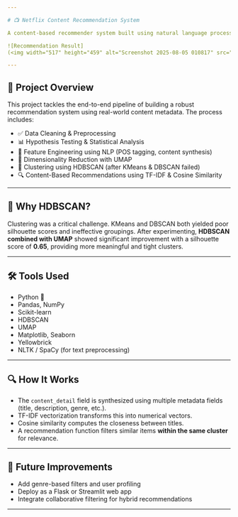 ```yaml
---

# 📺 Netflix Content Recommendation System

A content-based recommender system built using natural language processing and unsupervised learning techniques, tailored to Netflix-like data. This project focuses on clustering and similarity modeling to deliver meaningful recommendations, especially for international and regional content.

![Recommendation Result]
(<img width="517" height="459" alt="Screenshot 2025-08-05 010817" src="https://github.com/user-attachments/assets/68c282f0-6e92-49c1-ba25-b92d7832944f" />)

---
```


## 🚀 Project Overview

This project tackles the end-to-end pipeline of building a robust recommendation system using real-world content metadata. The process includes:

* ✅ Data Cleaning & Preprocessing
* 📊 Hypothesis Testing & Statistical Analysis
* 🧠 Feature Engineering using NLP (POS tagging, content synthesis)
* 🤖 Dimensionality Reduction with UMAP
* 🧪 Clustering using HDBSCAN (after KMeans & DBSCAN failed)
* 🔍 Content-Based Recommendations using TF-IDF & Cosine Similarity

---

## 🧠 Why HDBSCAN?

Clustering was a critical challenge. KMeans and DBSCAN both yielded poor silhouette scores and ineffective groupings. After experimenting, **HDBSCAN combined with UMAP** showed significant improvement with a silhouette score of **0.65**, providing more meaningful and tight clusters.

---

## 🛠 Tools Used

* Python 🐍
* Pandas, NumPy
* Scikit-learn
* HDBSCAN
* UMAP
* Matplotlib, Seaborn
* Yellowbrick
* NLTK / SpaCy (for text preprocessing)

---

## 🔍 How It Works

* The `content_detail` field is synthesized using multiple metadata fields (title, description, genre, etc.).
* TF-IDF vectorization transforms this into numerical vectors.
* Cosine similarity computes the closeness between titles.
* A recommendation function filters similar items **within the same cluster** for relevance.



---

## 🧪 Future Improvements

* Add genre-based filters and user profiling
* Deploy as a Flask or Streamlit web app
* Integrate collaborative filtering for hybrid recommendations

---
